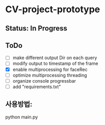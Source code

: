 # CV-project-prototype

## Status: In Progress
## ToDo
- [ ] make different output Dir on each query
- [ ] modify output to timestamp of the frame
- [x] enable multiprocessing for faceRec
- [ ] optimize multiprocessing threading
- [ ] organize console progressbar
- [ ] add "requirements.txt"

## 사용방법:

python main.py
